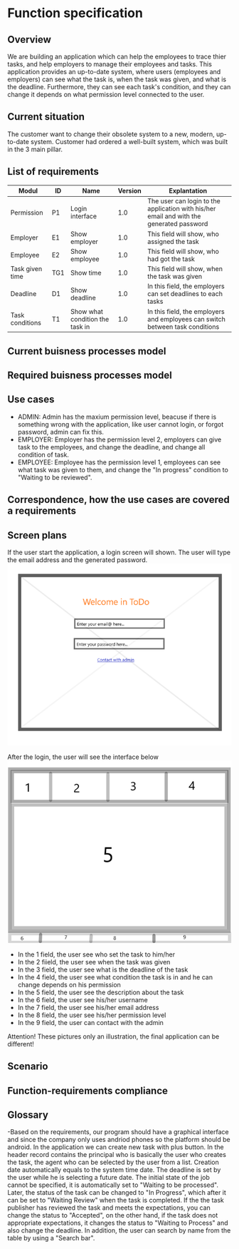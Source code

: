 # Function specification

## Overview
We are building an application which can help the employees to trace thier tasks, and help employers to manage their employees and tasks.
This application provides an up-to-date system, where users (employees and employers) can see what the task is, when the task was given, and what is the deadline.
Furthermore, they can see each task's condition, and they can change it depends on what permission level connected to the user.



## Current situation
The customer want to change their obsolete system to a new, modern, up-to-date system.
Customer had ordered a well-built system, which was built in the 3 main pillar.





## List of requirements
Modul | ID | Name | Version | Explantation
------------ | ------------- | ------------ | ----------- | -----------
Permission | P1 | Login interface | 1.0 | The user can login to the application with his/her email and with the generated password
Employer | E1 | Show employer | 1.0 | This field will show, who assigned the task
Employee | E2 | Show employee | 1.0 | This field will show, who had got the task
Task given time | TG1 | Show time | 1.0 | This field will show, when the task was given
Deadline | D1 | Show deadline | 1.0 | In this field, the employers can set deadlines to each tasks
Task conditions | T1 | Show what condition the task in | 1.0 | In this field, the employers and employees can switch between task conditions

## Current buisness processes model

## Required buisness processes model

## Use cases
* ADMIN: Admin has the maxium permission level, beacuse if there is something wrong with the application, like user cannot login, or forgot password, admin can fix this.
* EMPLOYER: Employer has the permission level 2, employers can give task to the employees, and change the deadline, and change all condition of task.
* EMPLOYEE: Employee has the permission level 1, employees can see what task was given to them, and change the "In progress" condition to "Waiting to be reviewed".

## Correspondence, how the use cases are covered a requirements

## Screen plans
If the user start the application, a login screen will shown.
The user will type the email address and the generated password.
![Login screen](https://github.com/Martonai/Project-Skidrow/blob/main/First%20Project/pictures/WelcomeScreen.png)

After the login, the user will see the interface below
![Login screen](https://github.com/Martonai/Project-Skidrow/blob/main/First%20Project/pictures/UserInterface.png)

* In the 1 field, the user see who set the task to him/her
* In the 2 fiield, the user see when the task was given
* In the 3 field, the user see what is the deadline of the task
* In the 4 field, the user see what condition the task is in and he can change depends on his permission
* In the 5 field, the user see the description about the task
* In the 6 field, the user see his/her username
* In the 7 field, the user see his/her email address
* In the 8 field, the user see his/her permission level
* In the 9 field, the user can contact with the admin

Attention! These pictures only an illustration, the final application can be different!

## Scenario

## Function-requirements compliance

## Glossary



























-Based on the requirements, our program should have a graphical interface and since
the company only uses andriod phones so the platform should be android.
In the application we can create new task with plus button.
In the header record contains the principal who is basically the user who creates the task,
the agent who can be selected by the user from a list. Creation date automatically equals to the
system time date. The deadline is set by the user while he is selecting a future date.
The initial state of the job cannot be specified, it is automatically set to "Waiting to be processed".
Later, the status of the task can be changed to "In Progress", which after
it can be set to "Waiting Review" when the task is completed. 
If the the task publisher has reviewed the task and meets the expectations, you can change the status to "Accepted",
on the other hand, if the task does not appropriate expectations, it changes the status to "Waiting to Process" and also change the deadline.
In addition, the user can search by name from the table by using a "Search bar".
